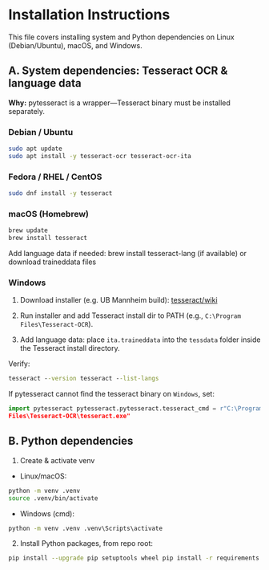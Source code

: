 # Installation Instructions

This file covers installing system and Python dependencies on Linux
(Debian/Ubuntu), macOS, and Windows.

## A. System dependencies: Tesseract OCR & language data

**Why:** pytesseract is a wrapper—Tesseract binary must be installed separately.

### Debian / Ubuntu

```bash
sudo apt update
sudo apt install -y tesseract-ocr tesseract-ocr-ita
```

### Fedora / RHEL / CentOS

```bash
sudo dnf install -y tesseract
```

### macOS (Homebrew)

```zsh
brew update
brew install tesseract
```

Add language data if needed: brew install tesseract-lang (if available) or
download traineddata files

### Windows

1. Download installer (e.g. UB Mannheim build):
   [tesseract/wiki](https://github.com/UB-Mannheim/tesseract/wiki)

2. Run installer and add Tesseract install dir to PATH (e.g.,
   `C:\Program Files\Tesseract-OCR`).

3. Add language data: place `ita.traineddata` into the `tessdata` folder inside
   the Tesseract install directory.

Verify:

```cmd
tesseract --version tesseract --list-langs
```

If pytesseract cannot find the tesseract binary on `Windows`, set:

```py
import pytesseract pytesseract.pytesseract.tesseract_cmd = r"C:\Program
Files\Tesseract-OCR\tesseract.exe"
```

## B. Python dependencies

1. Create & activate venv

- Linux/macOS:

```bash
python -m venv .venv 
source .venv/bin/activate
```

- Windows (cmd):

```cmd
python -m venv .venv .venv\Scripts\activate
```

2. Install Python packages, from repo root:

```bash
pip install --upgrade pip setuptools wheel pip install -r requirements.txt
```
